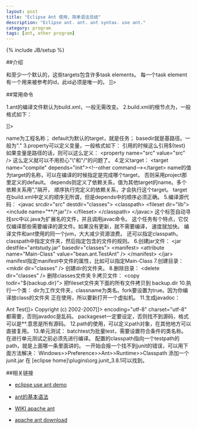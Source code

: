 ```yaml
---
layout: post
title: "Eclipse Ant 使用，简单语法总结"
description: "Eclipse ant. ant. ant syntax. use ant."
category: program
tags: [ant, other program]
---
```

{% include JB/setup %}


##介绍
<![CDATA[
Apache Ant，是一个将软件编译、测试、部署等步骤联系在一起加以自动化的一个工具，大多用于Java环境中的软件开发。
由Apache软件基金会所提供。默认情况下，它的buildfile(XML文件)名为build.xml。
每一个buildfile含有一个<project>和至少一个默认的<target>，这些targets包含许多task elements。
每一个task element有一个用来被参考的id，此id必须是唯一的。
]]>

##常用命令

1.ant的编译文件默认为build.xml，一般无需改变。
2.build.xml的根节点为<project>，一般格式如下：
   <![CDATA[
   <project name="AntStudy" default="init" basedir="."> ]]>
   name为工程名称；
   default为默认的target，就是任务；
   basedir就是基路径。一般为"."
3.property可以定义变量，一般格式如下：
   <property name="test" value="shit" />
   引用的时候这么引用${test}
   如果变量是路径的话，则可以这么定义：
   <property name="src" value="src" />
   这么定义就可以不用担心"\"和"/"的问题了。
4.定义target：
   <target name="compile" depends="init"><!--other command--></target>
   name的值为target的名称，可以在编译的时候指定是完成哪个target，
   否则采用project那里定义的default。
   depends则定义了依赖关系，值为其他target的name。多个依赖关系用","隔开，
   顺序执行完定义的依赖关系，才会执行这个target。
   target在build.xml中定义的顺序无所谓，但是depends中的顺序必须正确。
5.编译源代码：
   <javac srcdir="src" destdir="classes">
     <classpath> 
             <fileset dir="lib"> 
                 <include name="**/*.jar"/> 
             </fileset>
         </classpath> 
   </javac>
   这个标签自动寻找src中以.java为扩展名的文件，并且调用javac命令。
   这个任务有个特点，它仅仅编译那些需要编译的源文件。如果没有更新，就不需要编译，
   速度就加快。
   编译文件和ant使用的同一个jvm，大大减少资源浪费。
   还可以指定classpath。classpath中指定文件夹，然后指定包含的文件的规则。
6.创建jar文件：
   <jar destfile="antstudy.jar" basedir="classes">
<manifest>
   <attribute name="Main-Class" value="bean.ant.TestAnt" />
</manifest>
   </jar>
   manifest指定manifest中文件的属性，比如可以指定Main-Class
7.创建目录：
   <mkdir dir="classes" />
   创建dir的文件夹。
8.删除目录：
   <delete dir="classes" />
   删除classes文件夹
9.拷贝文件：
    <copy todir="${backup.dir}"> 
        <fileset dir="${classes.dir}"/> 
    </copy>
    把fileset文件夹下面的所有文件拷贝到 backup.dir
10.执行一个类：
    <java dir="${build}" classname="bean.ant.TestAnt" fork="true" />
    dir为工作文件夹，classname为类名。fork要设置为true。因为你编译放class的文件夹
    正在使用，所以要新打开一个虚拟机。
11.生成javadoc：
<javadoc sourcepath="${src}" destdir="${docs}/javadoc" encoding="utf-8" charset="utf-8" 
windowtitle="Spring Framework" source="1.5" access="package" author="true" version="true" 
use="true" defaultexcludes="true">
<doctitle>
   <![CDATA[<h1>Ant Test</h1>]]></doctitle>
<bottom>
   <![CDATA[<i>Copyright (c) 2002-2007</i>]]></bottom>
<packageset dir="${src}">
   <include name="bean/ant/**" />
</packageset>
</javadoc>
encoding="utf-8" charset="utf-8" 都需要，否则javadoc是乱码。
packageset一定要设定，否则找不到源码，格式可以是**.意思是所有源码。
12.path的使用，可以定义path对象，在其他地方可以直接复用。
<path id="1"> 
   <pathelement location="."/> 
   <pathelement location="./lib/junit.jar"/> 
</path>
<path id="2"> 
   <fileset dir="lib"> 
   <include name="**/*.jar"/> 
   </fileset> 
</path>
<javac srcdir="./src" destdir="./classes"> 
   <classpath refid="1"/> 
</javac>
<javac srcdir="./src" destdir="./classes"> 
      <classpath refid="1"> 
          <pathelement location="."/> 
          <pathelement location="./lib/junit.jar"/> 
      </classpath> 
</javac>
13.单元测试：
<junit printsummary="yes">
   <classpath refid="testpath" />
   <batchtest>
    <fileset dir="${test}">
     <include name="**/*Test.java" />
    </fileset>
   </batchtest>
</junit>
    batchtest为批量test，需要设置符合条件的类名称。
    在进行单元测试之前必须先进行编译。
    配置的classpath指向一个testpath的path，就是上面哪一条里面讲的。
    一开始会报一个找不到junit的错误，可以用下面方法解决：
    Windows>>Preference>>Ant>>Runtime>>Classpath
    添加一个junit.jar 在 [eclipse home]\plugins\org.junit_3.8.1可以找到。

##相关链接

- [eclipse use ant demo]
- [ant的基本语法]
- [WIKI apache ant]
- [apache ant download]

  [WIKI apache ant]: http://en.wikipedia.org/wiki/Apache_Ant
  [apache ant download]: http://ant.apache.org/
  [eclipse use ant demo]: http://cjbskysea.blogbus.com/logs/33697954.html
  [ant的基本语法]: http://252401762.iteye.com/blog/312422